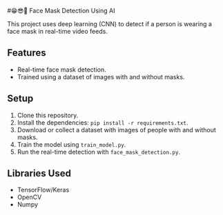 #😁😎👺 Face Mask Detection Using AI

This project uses deep learning (CNN) to detect if a person is wearing a face mask in real-time video feeds.

## Features
- Real-time face mask detection.
- Trained using a dataset of images with and without masks.

## Setup
1. Clone this repository.
2. Install the dependencies: `pip install -r requirements.txt`.
3. Download or collect a dataset with images of people with and without masks.
4. Train the model using `train_model.py`.
5. Run the real-time detection with `face_mask_detection.py`.

## Libraries Used
- TensorFlow/Keras
- OpenCV
- Numpy

